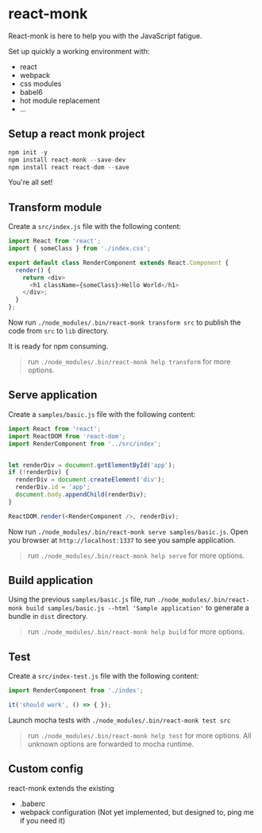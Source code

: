 react-monk
==========

React-monk is here to help you with the JavaScript fatigue.

Set up quickly a working environment with:

* react
* webpack
* css modules
* babel6
* hot module replacement
* ...

## Setup a react monk project

``` javascript
npm init -y
npm install react-monk --save-dev
npm install react react-dom --save
```

You're all set!

## Transform module

Create a `src/index.js` file with the following content:

``` javascript
import React from 'react';
import { someClass } from './index.css';

export default class RenderComponent extends React.Component {
  render() {
    return <div>
      <h1 className={someClass}>Hello World</h1>
    </div>;
  }
};
```

Now run `./node_modules/.bin/react-monk transform src` to publish the code from
`src` to `lib` directory.

It is ready for npm consuming.

> run `./node_modules/.bin/react-monk help transform` for more options.

## Serve application

Create a `samples/basic.js` file with the following content:

``` javascript
import React from 'react';
import ReactDOM from 'react-dom';
import RenderComponent from '../src/index';


let renderDiv = document.getElementById('app');
if (!renderDiv) {
  renderDiv = document.createElement('div');
  renderDiv.id = 'app';
  document.body.appendChild(renderDiv);
}

ReactDOM.render(<RenderComponent />, renderDiv);
```

Now run `./node_modules/.bin/react-monk serve samples/basic.js`.
Open you browser at `http://localhost:1337` to see you sample application.

> run `./node_modules/.bin/react-monk help serve` for more options.

## Build application

Using the previous `samples/basic.js` file, run `./node_modules/.bin/react-monk
build samples/basic.js --html 'Sample application'` to generate a bundle in
`dist` directory.

> run `./node_modules/.bin/react-monk help build` for more options.

## Test

Create a `src/index-test.js` file with the following content:

``` javascript
import RenderComponent from './index';

it('should work', () => { });
```

Launch mocha tests with `./node_modules/.bin/react-monk test src`

> run `./node_modules/.bin/react-monk help test` for more options.
> All unknown options are forwarded to mocha runtime.

## Custom config

react-monk extends the existing

* .baberc
* webpack configuration (Not yet implemented, but designed to, ping me if you
  need it)

